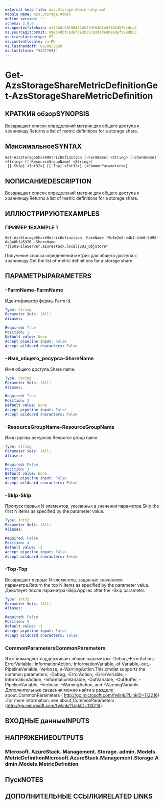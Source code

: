 ```yaml
---
external help file: Azs.Storage.Admin-help.xml
Module Name: Azs.Storage.Admin
online version: ''
schema: 2.0.0
ms.openlocfilehash: e127b0cb9198471d237df62bfedf8d2d57ecdca2
ms.sourcegitcommit: 09eb4dbfcad6fce303b793dafe9bebdef589db03
ms.translationtype: MT
ms.contentlocale: ru-RU
ms.lasthandoff: 08/08/2020
ms.locfileid: "94077091"
---
```

# <span data-ttu-id="3582d-101">Get-AzsStorageShareMetricDefinition</span><span class="sxs-lookup"><span data-stu-id="3582d-101">Get-AzsStorageShareMetricDefinition</span></span>

## <span data-ttu-id="3582d-102">КРАТКИй обзор</span><span class="sxs-lookup"><span data-stu-id="3582d-102">SYNOPSIS</span></span>
<span data-ttu-id="3582d-103">Возвращает список определений метрик для общего доступа к хранилищу.</span><span class="sxs-lookup"><span data-stu-id="3582d-103">Returns a list of metric definitions for a storage share.</span></span>

## <span data-ttu-id="3582d-104">Максимальное</span><span class="sxs-lookup"><span data-stu-id="3582d-104">SYNTAX</span></span>

```
Get-AzsStorageShareMetricDefinition [-FarmName] <String> [-ShareName] <String> [[-ResourceGroupName] <String>]
 [[-Skip] <Int32>] [[-Top] <Int32>] [<CommonParameters>]
```

## <span data-ttu-id="3582d-105">NОПИСАНИЕ</span><span class="sxs-lookup"><span data-stu-id="3582d-105">DESCRIPTION</span></span>
<span data-ttu-id="3582d-106">Возвращает список определений метрик для общего доступа к хранилищу.</span><span class="sxs-lookup"><span data-stu-id="3582d-106">Returns a list of metric definitions for a storage share.</span></span>

## <span data-ttu-id="3582d-107">ИЛЛЮСТРИРУЮТ</span><span class="sxs-lookup"><span data-stu-id="3582d-107">EXAMPLES</span></span>

### <span data-ttu-id="3582d-108">ПРИМЕР 1</span><span class="sxs-lookup"><span data-stu-id="3582d-108">EXAMPLE 1</span></span>
```
Get-AzsStorageShareMetricDefinition -FarmName f9b8e2e2-e4b4-44e0-9d92-6a848b1a5376 -ShareName "||SU1FileServer.azurestack.local|SU1_ObjStore"
```

<span data-ttu-id="3582d-109">Получение списка определений метрик для общего доступа к хранилищу.</span><span class="sxs-lookup"><span data-stu-id="3582d-109">Get the list of metric definitions for a storage share.</span></span>

## <span data-ttu-id="3582d-110">ПАРАМЕТРЫ</span><span class="sxs-lookup"><span data-stu-id="3582d-110">PARAMETERS</span></span>

### <span data-ttu-id="3582d-111">-FarmName</span><span class="sxs-lookup"><span data-stu-id="3582d-111">-FarmName</span></span>
<span data-ttu-id="3582d-112">Идентификатор фермы.</span><span class="sxs-lookup"><span data-stu-id="3582d-112">Farm Id.</span></span>

```yaml
Type: String
Parameter Sets: (All)
Aliases:

Required: True
Position: 1
Default value: None
Accept pipeline input: False
Accept wildcard characters: False
```

### <span data-ttu-id="3582d-113">-Имя_общего_ресурса</span><span class="sxs-lookup"><span data-stu-id="3582d-113">-ShareName</span></span>
<span data-ttu-id="3582d-114">Имя общего доступа.</span><span class="sxs-lookup"><span data-stu-id="3582d-114">Share name.</span></span>

```yaml
Type: String
Parameter Sets: (All)
Aliases:

Required: True
Position: 2
Default value: None
Accept pipeline input: False
Accept wildcard characters: False
```

### <span data-ttu-id="3582d-115">-ResourceGroupName</span><span class="sxs-lookup"><span data-stu-id="3582d-115">-ResourceGroupName</span></span>
<span data-ttu-id="3582d-116">Имя группы ресурсов.</span><span class="sxs-lookup"><span data-stu-id="3582d-116">Resource group name.</span></span>

```yaml
Type: String
Parameter Sets: (All)
Aliases:

Required: False
Position: 3
Default value: None
Accept pipeline input: False
Accept wildcard characters: False
```

### <span data-ttu-id="3582d-117">-Skip</span><span class="sxs-lookup"><span data-stu-id="3582d-117">-Skip</span></span>
<span data-ttu-id="3582d-118">Пропуск первых N элементов, указанных в значении параметра.</span><span class="sxs-lookup"><span data-stu-id="3582d-118">Skip the first N items as specified by the parameter value.</span></span>

```yaml
Type: Int32
Parameter Sets: (All)
Aliases:

Required: False
Position: 4
Default value: -1
Accept pipeline input: False
Accept wildcard characters: False
```

### <span data-ttu-id="3582d-119">-Top</span><span class="sxs-lookup"><span data-stu-id="3582d-119">-Top</span></span>
<span data-ttu-id="3582d-120">Возвращает первые N элементов, заданные значением параметра.</span><span class="sxs-lookup"><span data-stu-id="3582d-120">Return the top N items as specified by the parameter value.</span></span>
<span data-ttu-id="3582d-121">Действует после параметра-Skip.</span><span class="sxs-lookup"><span data-stu-id="3582d-121">Applies after the -Skip parameter.</span></span>

```yaml
Type: Int32
Parameter Sets: (All)
Aliases:

Required: False
Position: 5
Default value: -1
Accept pipeline input: False
Accept wildcard characters: False
```

### <span data-ttu-id="3582d-122">CommonParameters</span><span class="sxs-lookup"><span data-stu-id="3582d-122">CommonParameters</span></span>
<span data-ttu-id="3582d-123">Этот командлет поддерживает общие параметры:-Debug,-ErrorAction,-ErrorVariable,-InformationAction,-InformationVariable,-of Variable,-out,-PipelineVariable,-Verbose, и-WarningAction.</span><span class="sxs-lookup"><span data-stu-id="3582d-123">This cmdlet supports the common parameters: -Debug, -ErrorAction, -ErrorVariable, -InformationAction, -InformationVariable, -OutVariable, -OutBuffer, -PipelineVariable, -Verbose, -WarningAction, and -WarningVariable.</span></span> <span data-ttu-id="3582d-124">Дополнительные сведения можно найти в разделе about_CommonParameters ( http://go.microsoft.com/fwlink/?LinkID=113216) .</span><span class="sxs-lookup"><span data-stu-id="3582d-124">For more information, see about_CommonParameters (http://go.microsoft.com/fwlink/?LinkID=113216).</span></span>

## <span data-ttu-id="3582d-125">ВХОДНЫЕ данные</span><span class="sxs-lookup"><span data-stu-id="3582d-125">INPUTS</span></span>

## <span data-ttu-id="3582d-126">НАПРЯЖЕНИЕ</span><span class="sxs-lookup"><span data-stu-id="3582d-126">OUTPUTS</span></span>

### <span data-ttu-id="3582d-127">Microsoft. AzureStack. Management. Storage. admin. Models. MetricDefinition</span><span class="sxs-lookup"><span data-stu-id="3582d-127">Microsoft.AzureStack.Management.Storage.Admin.Models.MetricDefinition</span></span>

## <span data-ttu-id="3582d-128">Пуск</span><span class="sxs-lookup"><span data-stu-id="3582d-128">NOTES</span></span>

## <span data-ttu-id="3582d-129">ДОПОЛНИТЕЛЬНЫЕ ССЫЛКИ</span><span class="sxs-lookup"><span data-stu-id="3582d-129">RELATED LINKS</span></span>
